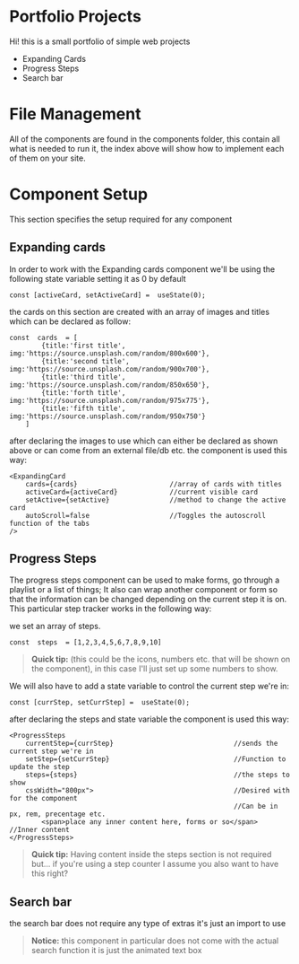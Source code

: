 # Portfolio Projects

Hi! this is a small portfolio of simple web projects

 - Expanding Cards
 - Progress Steps
 - Search bar

# File Management
All of the components are found in the components folder, this contain all what is needed to run it, the index above will show how to implement each of them on your site.
 


# Component Setup

This section specifies the setup required for any component

## Expanding cards
In order to work with the Expanding cards component we'll be using the following state variable setting it as 0 by default

 `const [activeCard, setActiveCard] =  useState(0);`

the cards on this section are created with an array of images and titles which can be declared as follow:
``` 
const  cards  = [
		{title:'first title', img:'https://source.unsplash.com/random/800x600'},
		{title:'second title', img:'https://source.unsplash.com/random/900x700'},
		{title:'third title', img:'https://source.unsplash.com/random/850x650'},
		{title:'forth title', img:'https://source.unsplash.com/random/975x775'},
		{title:'fifth title', img:'https://source.unsplash.com/random/950x750'}
	]
```
after declaring the images to use which can either be declared as shown above or can come from an external file/db etc. the component is used this way:

```
<ExpandingCard
	cards={cards}						//array of cards with titles
	activeCard={activeCard}				//current visible card
	setActive={setActive}				//method to change the active card
	autoScroll=false					//Toggles the autoscroll function of the tabs
/>
```
 

## Progress Steps
The progress steps component can be used to make forms, go through a playlist or a list of things; It also can wrap another component or form so that the information can be changed depending on the current step it is on.
This particular step tracker works in the following way:

we set an array of steps.

```
const  steps  = [1,2,3,4,5,6,7,8,9,10]
```
> **Quick tip:**  (this could be the icons, numbers etc. that will be shown on the component), in this case I'll just set up some numbers to show.

We will also have to add a state variable to control the current step we're in:
```
const [currStep, setCurrStep] =  useState(0);
```

after declaring the steps and state variable the component is used this way:
```
<ProgressSteps
	currentStep={currStep}								//sends the current step we're in
	setStep={setCurrStep}								//Function to update the step
	steps={steps}										//the steps to show
	cssWidth="800px">									//Desired with for the component
														//Can be in px, rem, precentage etc.
		<span>place any inner content here, forms or so</span>	//Inner content
</ProgressSteps>
```  
> **Quick tip:**  Having content inside the steps section is not required but... if you're using a step counter I assume you also want to have this right?


## Search bar
the search bar does not require any type of extras it's just an import to use 

> **Notice:** this component in particular does not come with the actual search function it is just the animated text box